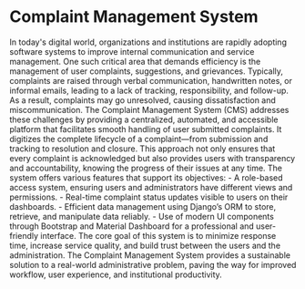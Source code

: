 # Complaint Management System
In today's digital world, organizations and institutions are rapidly adopting software 
systems to improve internal communication and service management. One such critical 
area that demands efficiency is the management of user complaints, suggestions, and 
grievances. Typically, complaints are raised through verbal communication, handwritten 
notes, or informal emails, leading to a lack of tracking, responsibility, and follow-up. As a 
result, complaints may go unresolved, causing dissatisfaction and miscommunication. 
The Complaint Management System (CMS) addresses these challenges by providing a 
centralized, automated, and accessible platform that facilitates smooth handling of user
submitted complaints. It digitizes the complete lifecycle of a complaint—from submission 
and tracking to resolution and closure. This approach not only ensures that every complaint 
is acknowledged but also provides users with transparency and accountability, knowing 
the progress of their issues at any time. 
The system offers various features that support its objectives: - A role-based access system, ensuring users and administrators have different views and 
permissions. - Real-time complaint status updates visible to users on their dashboards. - Efficient data management using Django’s ORM to store, retrieve, and manipulate data 
reliably. - Use of modern UI components through Bootstrap and Material Dashboard for a professional 
and user-friendly interface. 
The core goal of this system is to minimize response time, increase service quality, and 
build trust between the users and the administration. The Complaint Management System 
provides a sustainable solution to a real-world administrative problem, paving the way for 
improved workflow, user experience, and institutional productivity. 
